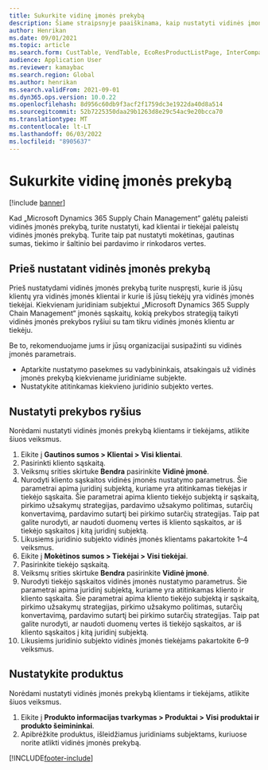 ```yaml
---
title: Sukurkite vidinę įmonės prekybą
description: Šiame straipsnyje paaiškinama, kaip nustatyti vidinės įmonės prekybą
author: Henrikan
ms.date: 09/01/2021
ms.topic: article
ms.search.form: CustTable, VendTable, EcoResProductListPage, InterCompanyTradingRelationSetupCustomer
audience: Application User
ms.reviewer: kamaybac
ms.search.region: Global
ms.author: henrikan
ms.search.validFrom: 2021-09-01
ms.dyn365.ops.version: 10.0.22
ms.openlocfilehash: 8d956c60db9f3acf2f1759dc3e1922da40d8a514
ms.sourcegitcommit: 52b7225350daa29b1263d8e29c54ac9e20bcca70
ms.translationtype: MT
ms.contentlocale: lt-LT
ms.lasthandoff: 06/03/2022
ms.locfileid: "8905637"
---
```

# <a name="set-up-intercompany-trade"></a>Sukurkite vidinę įmonės prekybą

[!include [banner](../../includes/banner.md)]

Kad „Microsoft Dynamics 365 Supply Chain Management“ galėtų paleisti vidinės įmonės prekybą, turite nustatyti, kad klientai ir tiekėjai paleistų vidinės įmonės prekybą. Turite taip pat nustatyti mokėtinas, gautinas sumas, tiekimo ir šaltinio bei pardavimo ir rinkodaros vertes.

## <a name="before-you-set-up-intercompany-trade"></a>Prieš nustatant vidinės įmonės prekybą

Prieš nustatydami vidinės įmonės prekybą turite nuspręsti, kurie iš jūsų klientų yra vidinės įmonės klientai ir kurie iš jūsų tiekėjų yra vidinės įmonės tiekėjai. Kiekvienam juridiniam subjektui „Microsoft Dynamics 365 Supply Chain Management“ įmonės sąskaitų, kokią prekybos strategiją taikyti vidinės įmonės prekybos ryšiui su tam tikru vidinės įmonės klientu ar tiekėju.

Be to, rekomenduojame jums ir jūsų organizacijai susipažinti su vidinės įmonės parametrais.

- Aptarkite nustatymo pasekmes su vadybininkais, atsakingais už vidinės įmonės prekybą kiekviename juridiniame subjekte.
- Nustatykite atitinkamas kiekvieno juridinio subjekto vertes.

## <a name="set-up-trading-relations"></a>Nustatyti prekybos ryšius

Norėdami nustatyti vidinės įmonės prekybą klientams ir tiekėjams, atlikite šiuos veiksmus.

1. Eikite į **Gautinos sumos \> Klientai \> Visi klientai**.
1. Pasirinkti kliento sąskaitą.
1. Veiksmų srities skirtuke **Bendra** pasirinkite **Vidinė įmonė**.
1. Nurodyti kliento sąskaitos vidinės įmonės nustatymo parametrus. Šie parametrai apima juridinį subjektą, kuriame yra atitinkamas tiekėjas ir tiekėjo sąskaita. Šie parametrai apima kliento tiekėjo subjektą ir sąskaitą, pirkimo užsakymų strategijas, pardavimo užsakymo politimas, sutarčių konvertavimą, pardavimo sutartį bei pirkimo sutarčių strategijas. Taip pat galite nurodyti, ar naudoti duomenų vertes iš kliento sąskaitos, ar iš tiekėjo sąskaitos į kitą juridinį subjektą.
1. Likusiems juridinio subjekto vidinės įmonės klientams pakartokite 1–4 veiksmus.
1. Eikite į **Mokėtinos sumos \> Tiekėjai \> Visi tiekėjai**.
1. Pasirinkite tiekėjo sąskaitą.
1. Veiksmų srities skirtuke **Bendra** pasirinkite **Vidinė įmonė**.
1. Nurodyti tiekėjo sąskaitos vidinės įmonės nustatymo parametrus. Šie parametrai apima juridinį subjektą, kuriame yra atitinkamas kliento ir kliento sąskaita. Šie parametrai apima kliento tiekėjo subjektą ir sąskaitą, pirkimo užsakymų strategijas, pirkimo užsakymo politimas, sutarčių konvertavimą, pardavimo sutartį bei pirkimo sutarčių strategijas. Taip pat galite nurodyti, ar naudoti duomenų vertes iš tiekėjo sąskaitos, ar iš kliento sąskaitos į kitą juridinį subjektą.
1. Likusiems juridinio subjekto vidinės įmonės tiekėjams pakartokite 6–9 veiksmus.

## <a name="set-up-products"></a>Nustatykite produktus

Norėdami nustatyti vidinės įmonės prekybą klientams ir tiekėjams, atlikite šiuos veiksmus.

1. Eikite į **Produkto informacijas tvarkymas \> Produktai \> Visi produktai ir produkto šeimininkai**.
1. Apibrėžkite produktus, išleidžiamus juridiniams subjektams, kuriuose norite atlikti vidinės įmonės prekybą.

[!INCLUDE[footer-include](../../includes/footer-banner.md)]
